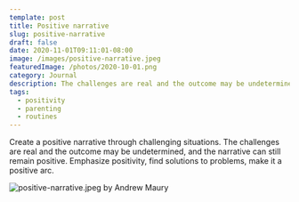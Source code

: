```yaml
---
template: post
title: Positive narrative
slug: positive-narrative
draft: false
date: 2020-11-01T09:11:01-08:00
image: /images/positive-narrative.jpeg
featuredImage: /photos/2020-10-01.png
category: Journal
description: The challenges are real and the outcome may be undetermined, and the narrative can still remain positive. Emphasize positivity, find solutions to problems, make it a positive narrative.
tags:
  - positivity
  - parenting
  - routines
---
```

Create a positive narrative through challenging situations. The challenges are real and the outcome may be undetermined, and the narrative can still remain positive. Emphasize positivity, find solutions to problems, make it a positive arc.

![positive-narrative.jpeg by Andrew Maury](/images/positive-narrative.jpeg)
